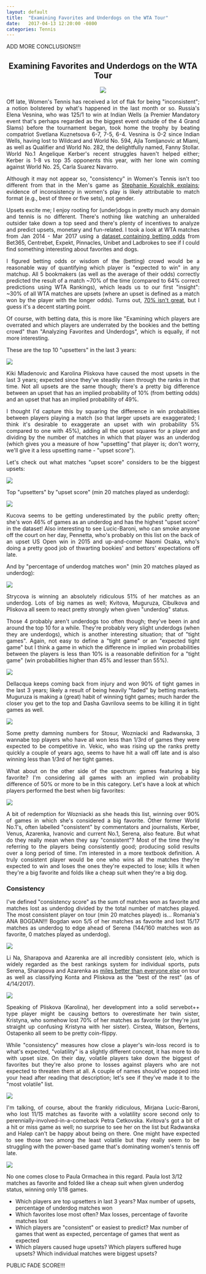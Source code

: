```yaml
---
layout: default
title:  "Examining Favorites and Underdogs on the WTA Tour"
date:   2017-04-13 12:20:00 -0800
categories: Tennis
---
```


ADD MORE CONCLUSIONS!!!

<div style="text-align: justify">

<center><h2>Examining Favorites and Underdogs on the WTA Tour</h2></center>

<center><img src="http://i.imgur.com/LLuuYjK.jpg"></center>

Off late, Women's Tennis has received a lot of flak for being "inconsistent"; a notion bolstered by what's happened in the last month or so. Russia's Elena Vesnina, who was 125/1 to win at Indian Wells (a Premier Mandatory event that's perhaps regarded as the biggest event outside of the 4 Grand Slams) before the tournament began, took home the trophy by beating compatriot Svetlana Kuznetsova 6-7, 7-5, 6-4. Vesnina is 0-2 since Indian Wells, having lost to Wildcard and World No. 594, Ajla Tomljanovic at Miami, as well as Qualifier and World No. 282, the delightfully named, Fanny Stollar. World No.1 Angelique Kerber's recent struggles haven't helped either; Kerber is 1-8 vs top 35 opponents this year, with her lone win coming against World No. 25, Carla Suarez Navarro.

Although it may not appear so, "consistency" in Women's Tennis isn't too different from that in the Men's game as <a href="https://www.sciencedaily.com/releases/2015/08/150809170256.htm">Stephanie Kovalchik explains</a>; evidence of inconsistency in women's play is likely attributable to match format (e.g., best of three or five sets), not gender.

Upsets excite me; I enjoy rooting for (under)dogs in pretty much any domain and tennis is no different. There's nothing like watching an unheralded outsider take down a top seed and there's plenty of incentives to analyze and predict upsets, monetary and fun-related. I took a look at WTA matches from Jan 2014 - Mar 2017 using a <a href="https://github.com/skoval/deuce/blob/master/data/wta_odds.RData">dataset containing betting odds</a> from Bet365, Centrebet, Expekt, Pinnacles, Unibet and Ladbrokes to see if I could find something interesting about favorites and dogs.

I figured betting odds or wisdom of the (betting) crowd would be a reasonable way of quantifying which player is "expected to win" in any matchup. All 5 bookmakers (as well as the average of their odds) correctly predicted the result of a match ~70% of the time (compared to 64% correct predictions using WTA Rankings), which leads us to our first "insight": ~30% of all WTA matches are upsets (where an upset is defined as a match won by the player with the longer odds). Turns out, <a href="http://www.tennisabstract.com/blog/2017/01/15/measuring-the-performance-of-tennis-prediction-models/">70% isn't great</a>, but I guess it's a decent starting point.

Of course, with betting data, this is more like "Examining which players are overrated and which players are underrated by the bookies and the betting crowd" than "Analyzing Favorites and Underdogs", which is equally, if not more interesting.

These are the top 10 "upsetters" in the last 3 years:

<img src="http://i.imgur.com/0hVrfI5.png">

Kiki Mladenovic and Karolina Pliskova have caused the most upsets in the last 3 years; expected since they've steadily risen through the ranks in that time. Not all upsets are the same though; there's a pretty big difference between an upset that has an implied probability of 10% (from betting odds) and an upset that has an implied probability of 49%. 

I thought I'd capture this by squaring the difference in win probabilities between players playing a match (so that larger upsets are exaggerated; I think it's desirable to exaggerate an upset with win probability 5% compared to one with 45%), adding all the upset squares for a player and dividing by the number of matches in which that player was an underdog (which gives you a measure of how "upsetting" that player is; don't worry, we'll give it a less upsetting name - "upset score").

Let's check out what matches "upset score" considers to be the biggest upsets:

<img src="http://i.imgur.com/aadTc4j.png">

Top "upsetters" by "upset score" (min 20 matches played as underdog):

<img src="http://i.imgur.com/wqSUsrz.png">

Kucova seems to be getting underestimated by the public pretty often; she's won 46% of games as an underdog and has the highest "upset score" in the dataset! Also interesting to see Lucic-Baroni, who can smoke anyone off the court on her day, Pennetta, who's probably on this list on the back of an upset US Open win in 2015 and up-and-comer Naomi Osaka, who's doing a pretty good job of thwarting bookies' and bettors' expectations off late.

And by "percentage of underdog matches won" (min 20 matches played as underdog):

<img src="http://i.imgur.com/aDscAbl.png">

Strycova is winning an absolutely ridiculous 51% of her matches as an underdog. Lots of big names as well; Kvitova, Muguruza, Cibulkova and Pliskova all seem to react pretty strongly when given "underdog" status.

Those 4 probably aren't underdogs too often though; they've been in and around the top 10 for a while. They're probably very slight underdogs (when they are underdogs), which is another interesting situation; that of "tight games". Again, not easy to define a "tight game" or an "expected tight game" but I think a game in which the difference in implied win probabilities between the players is less than 10% is a reasonable definition for a "tight game" (win probabilities higher than 45% and lesser than 55%).

<img src="http://i.imgur.com/LMYO1M5.png">

Dellacqua keeps coming back from injury and won 90% of tight games in the last 3 years; likely a result of being heavily "faded" by betting markets. Muguruza is making a (great) habit of winning tight games; much harder the closer you get to the top and Dasha Gavrilova seems to be killing it in tight games as well.

<img src="http://i.imgur.com/6qKs4vx.png">

Some pretty damning numbers for Stosur, Wozniacki and Radwanska, 3 wannabe top players who have all won less than 1/3rd of games they were expected to be competitive in. Vekic, who was rising up the ranks pretty quickly a couple of years ago, seems to have hit a wall off late and is also winning less than 1/3rd of her tight games.

What about on the other side of the spectrum: games featuring a big favorite? I'm considering all games with an implied win probability difference of 50% or more to be in this category. Let's have a look at which players performed the best when big favorites:

<img src="http://i.imgur.com/9TvKhzo.png">

A bit of redemption for Wozniacki as she heads this list, winning over 90% of games in which she's considered a big favorite. Other former World No.1's, often labelled "consistent" by commentators and journalists, Kerber, Venus, Azarenka, Ivanovic and current No.1, Serena, also feature. But what do they really mean when they say "consistent"? Most of the time they're referring to the players being consistently good; producing solid results over a long period of time. I'm interested in a more textbook definition. A truly consistent player would be one who wins all the matches they're expected to win and loses the ones they're expected to lose; kills it when they're a big favorite and folds like a cheap suit when they're a big dog. 

<b><h3>Consistency</h3></b>

I've defined "consistency score" as the sum of matches won as favorite and matches lost as underdog divided by the total number of matches played. The most consistent player on tour (min 20 matches played) is... Romania's ANA BOGDAN!!! Bogdan won 5/5 of her matches as favorite and lost 15/17 matches as underdog to edge ahead of Serena (144/160 matches won as favorite, 0 matches played as underdog).

<img src="http://i.imgur.com/lX9Z8BY.png">

Li Na, Sharapova and Azarenka are all incredibly consistent (elo, which is widely regarded as the best rankings system for individual sports, puts Serena, Sharapova and Azarenka as <a href="http://tennisabstract.com/reports/wta_elo_ratings.html">miles better than everyone else</a> on tour as well as classifying Konta and Pliskova as the "best of the rest" (as of 4/14/2017).

<img src="http://i.imgur.com/9zyO8tq.png">

Speaking of Pliskova (Karolina), her development into a solid servebot++ type player might be causing bettors to overestimate her twin sister, Kristyna, who somehow lost 70% of her matches as favorite (or they're just straight up confusing Kristyna with her sister). Cirstea, Watson, Bertens, Ostapenko all seem to be pretty coin-flippy.

While "consistency" measures how close a player's win-loss record is to what's expected, "volatility" is a slightly different concept, it has more to do with upset size. On their day, volatile players take down the biggest of favorites but they're also prone to losses against players who are not expected to threaten them at all. A couple of names should've popped into your head after reading that description; let's see if they've made it to the "most volatile" list.

<img src="http://i.imgur.com/8AGuF3Q.png">

I'm talking, of course, about the frankly ridiculous, Mirjana Lucic-Baroni, who lost 11/15 matches as favorite with a volatility score second only to perennially-involved-in-a-comeback Petra Cetkovska. Kvitova's got a bit of a hit or miss game as well; no surprise to see her on the list but Radwanska and Halep can't be happy about being on there. One might have expected to see those two among the least volatile but they really seem to be struggling with the power-based game that's dominating women's tennis off late.

<img src="http://i.imgur.com/0eCn0G7.png">

</div>

No one comes close to Paula Ormachea in this regard. Paula lost 3/12 matches as favorite and folded like a cheap suit when given underdog status, winning only 1/18 games.

- Which players are top upsetters in last 3 years? Max number of upsets, percentage of underdog matches won
- Which favorites lose most often? Max losses, percentage of favorite matches lost
- Which players are "consistent" or easiest to predict? Max number of games that went as expected, percentage of games that went as expected
- Which players caused huge upsets? Which players suffered huge upsets? Which individual matches were biggest upsets?

PUBLIC FADE SCORE!!!
